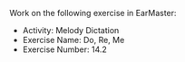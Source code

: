 Work on the following exercise in EarMaster:
- Activity: Melody Dictation
- Exercise Name: Do, Re, Me
- Exercise Number: 14.2
